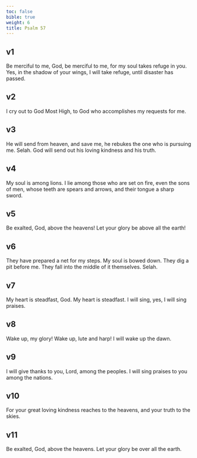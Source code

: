 ```yaml
---
toc: false
bible: true
weight: 6
title: Psalm 57
---
```




## v1 
Be merciful to me, God, be merciful to me, for my soul takes refuge in you. Yes, in the shadow of your wings, I will take refuge, until disaster has passed. 

## v2 
I cry out to God Most High, to God who accomplishes my requests for me. 

## v3 
He will send from heaven, and save me, he rebukes the one who is pursuing me. Selah. God will send out his loving kindness and his truth. 

## v4 
My soul is among lions. I lie among those who are set on fire, even the sons of men, whose teeth are spears and arrows, and their tongue a sharp sword. 

## v5 
Be exalted, God, above the heavens! Let your glory be above all the earth! 

## v6 
They have prepared a net for my steps. My soul is bowed down. They dig a pit before me. They fall into the middle of it themselves. Selah. 

## v7 
My heart is steadfast, God. My heart is steadfast. I will sing, yes, I will sing praises. 

## v8 
Wake up, my glory! Wake up, lute and harp! I will wake up the dawn. 

## v9 
I will give thanks to you, Lord, among the peoples. I will sing praises to you among the nations. 

## v10 
For your great loving kindness reaches to the heavens, and your truth to the skies. 

## v11 
Be exalted, God, above the heavens. Let your glory be over all the earth.
